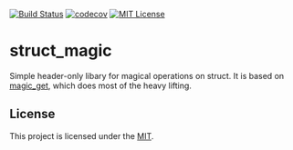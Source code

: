 
[![Build Status][travis-badge]][travis-link]
[![codecov][codecov-badge]][codecov-link]
[![MIT License][license-badge]](LICENSE)
# struct_magic

Simple header-only libary for magical operations on struct. It is based on [magic\_get][magic-get-link], which does most of the heavy lifting.

## License
This project is licensed under the [MIT][license].

[license]: https://github.com/Maverobot/struct_magic/blob/master/LICENSE

[travis-badge]:    https://travis-ci.com/Maverobot/struct_magic.svg?branch=master
[travis-link]:     https://travis-ci.com/Maverobot/struct_magic
[codecov-badge]:   https://codecov.io/gh/Maverobot/struct_magic/branch/master/graph/badge.svg
[codecov-link]:    https://codecov.io/gh/Maverobot/struct_magic
[license-badge]:   https://img.shields.io/badge/License-MIT-blue.svg
[magic-get-link]:  https://github.com/apolukhin/magic_get
